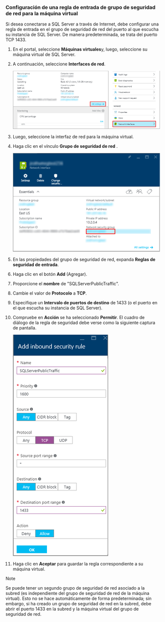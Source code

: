 ### <a name="configure-a-network-security-group-inbound-rule-for-the-vm"></a>Configuración de una regla de entrada de grupo de seguridad de red para la máquina virtual
Si desea conectarse a SQL Server a través de Internet, debe configurar una regla de entrada en el grupo de seguridad de red del puerto al que escucha su instancia de SQL Server. De manera predeterminada, se trata del puerto TCP 1433.

1. En el portal, seleccione **Máquinas virtuales**y, luego, seleccione su máquina virtual de SQL Server.
2. A continuación, seleccione **Interfaces de red**.
   
    ![interfaz de red](./media/virtual-machines-sql-server-connection-steps/rm-network-interface.png)
3. Luego, seleccione la interfaz de red para la máquina virtual.
4. Haga clic en el vínculo **Grupo de seguridad de red** .
   
    ![interfaz de red](./media/virtual-machines-sql-server-connection-steps/rm-network-security-group.png)
5. En las propiedades del grupo de seguridad de red, expanda **Reglas de seguridad de entrada**.
6. Haga clic en el botón **Add** (Agregar).
7. Proporcione el **nombre** de "SQLServerPublicTraffic".
8. Cambie el valor de **Protocolo** a **TCP**.
9. Especifique un **Intervalo de puertos de destino** de 1433 (o el puerto en el que escucha su instancia de SQL Server).
10. Compruebe en **Acción** se ha seleccionado **Permitir**. El cuadro de diálogo de la regla de seguridad debe verse como la siguiente captura de pantalla.
    
     ![regla de seguridad de red](./media/virtual-machines-sql-server-connection-steps/rm-network-security-rule.png)
11. Haga clic en **Aceptar** para guardar la regla correspondiente a su máquina virtual.

> [!NOTE]
> Se puede tener un segundo grupo de seguridad de red asociado a la subred (es independiente del grupo de seguridad de red de la máquina virtual). Esto no se hace automáticamente de forma predeterminada; sin embargo, si ha creado un grupo de seguridad de red en la subred, debe abrir el puerto 1433 en la subred y la máquina virtual del grupo de seguridad de red. 
> 
> 



<!--HONumber=Nov16_HO3-->



